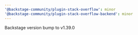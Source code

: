 ```yaml
---
'@backstage-community/plugin-stack-overflow': minor
'@backstage-community/plugin-stack-overflow-backend': minor
---
```


Backstage version bump to v1.39.0
